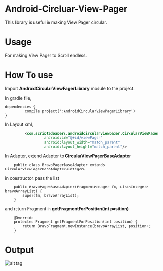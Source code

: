 # **Android-Circluar-View-Pager**
This library is useful in making View Pager circular.

# **Usage**
For making View Pager to Scroll endless.

# **How To use**
Import **AndroidCircularViewPagerLibrary** module to the project.

In gradle file,

```
dependencies {
         compile project(':AndroidCircularViewPagerLibrary')
}
```

In Layout xml,
```xml
         <com.scriptedpapers.androidcircularviewpager.CircularViewPager
                  android:id="@+id/viewPager"
                  android:layout_width="match_parent"
                  android:layout_height="match_parent"/>
```

In Adapter,
    extend Adapter to **CircularViewPagerBaseAdapter**
```
    public class BravoPagerBaseAdapter extends CircularViewPagerBaseAdapter<Integer>
```

in constructor, pass the list
```
    public BravoPagerBaseAdapter(FragmentManager fm, List<Integer> bravoArrayList) {
        super(fm, bravoArrayList);
    }
```

and return Fragment in **getFragmentForPosition(int position)**
```
    @Override
    protected Fragment getFragmentForPosition(int position) {
        return BravoFragment.newInstance(bravoArrayList, position);
    }
```

# **Output**
![alt tag](https://github.com/maheswaranapk/Android-Circluar-View-Pager/blob/master/Output/circular-view-pager-output.gif)
